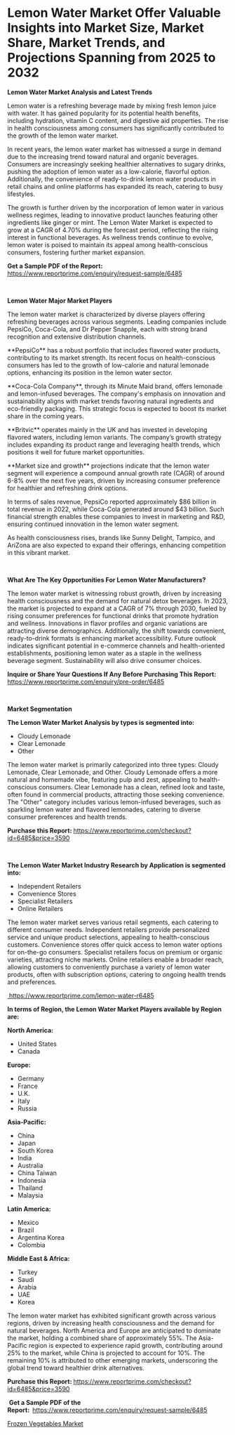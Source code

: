 <p><h1>Lemon Water Market Offer Valuable Insights into Market Size, Market Share, Market Trends, and Projections Spanning from 2025 to 2032</h1></p><p><strong>Lemon Water Market Analysis and Latest Trends</strong></p>
<p><p>Lemon water is a refreshing beverage made by mixing fresh lemon juice with water. It has gained popularity for its potential health benefits, including hydration, vitamin C content, and digestive aid properties. The rise in health consciousness among consumers has significantly contributed to the growth of the lemon water market. </p><p>In recent years, the lemon water market has witnessed a surge in demand due to the increasing trend toward natural and organic beverages. Consumers are increasingly seeking healthier alternatives to sugary drinks, pushing the adoption of lemon water as a low-calorie, flavorful option. Additionally, the convenience of ready-to-drink lemon water products in retail chains and online platforms has expanded its reach, catering to busy lifestyles.</p><p>The growth is further driven by the incorporation of lemon water in various wellness regimes, leading to innovative product launches featuring other ingredients like ginger or mint. The Lemon Water Market is expected to grow at a CAGR of 4.70% during the forecast period, reflecting the rising interest in functional beverages. As wellness trends continue to evolve, lemon water is poised to maintain its appeal among health-conscious consumers, fostering further market expansion.</p></p>
<p><strong>Get a Sample PDF of the Report:&nbsp;</strong> <a href="https://www.reportprime.com/enquiry/request-sample/6485?utm_campaign=2793&utm_medium=2&utm_source=Github&utm_content=ia&utm_term=19032025&utm_id=lemon-water">https://www.reportprime.com/enquiry/request-sample/6485</a></p>
<p>&nbsp;</p>
<p><strong>Lemon Water Major Market Players</strong></p>
<p><p>The lemon water market is characterized by diverse players offering refreshing beverages across various segments. Leading companies include PepsiCo, Coca-Cola, and Dr Pepper Snapple, each with strong brand recognition and extensive distribution channels. </p><p>**PepsiCo** has a robust portfolio that includes flavored water products, contributing to its market strength. Its recent focus on health-conscious consumers has led to the growth of low-calorie and natural lemonade options, enhancing its position in the lemon water sector.</p><p>**Coca-Cola Company**, through its Minute Maid brand, offers lemonade and lemon-infused beverages. The company's emphasis on innovation and sustainability aligns with market trends favoring natural ingredients and eco-friendly packaging. This strategic focus is expected to boost its market share in the coming years.</p><p>**Britvic** operates mainly in the UK and has invested in developing flavored waters, including lemon variants. The company’s growth strategy includes expanding its product range and leveraging health trends, which positions it well for future market opportunities.</p><p>**Market size and growth** projections indicate that the lemon water segment will experience a compound annual growth rate (CAGR) of around 6-8% over the next five years, driven by increasing consumer preference for healthier and refreshing drink options. </p><p>In terms of sales revenue, PepsiCo reported approximately $86 billion in total revenue in 2022, while Coca-Cola generated around $43 billion. Such financial strength enables these companies to invest in marketing and R&D, ensuring continued innovation in the lemon water segment. </p><p>As health consciousness rises, brands like Sunny Delight, Tampico, and AriZona are also expected to expand their offerings, enhancing competition in this vibrant market.</p></p>
<p>&nbsp;</p>
<p><strong>What Are The Key Opportunities For Lemon Water Manufacturers?</strong></p>
<p><p>The lemon water market is witnessing robust growth, driven by increasing health consciousness and the demand for natural detox beverages. In 2023, the market is projected to expand at a CAGR of 7% through 2030, fueled by rising consumer preferences for functional drinks that promote hydration and wellness. Innovations in flavor profiles and organic variations are attracting diverse demographics. Additionally, the shift towards convenient, ready-to-drink formats is enhancing market accessibility. Future outlook indicates significant potential in e-commerce channels and health-oriented establishments, positioning lemon water as a staple in the wellness beverage segment. Sustainability will also drive consumer choices.</p></p>
<p><strong>Inquire or Share Your Questions If Any Before Purchasing This Report:</strong> <a href="https://www.reportprime.com/enquiry/pre-order/6485?utm_campaign=2793&utm_medium=2&utm_source=Github&utm_content=ia&utm_term=19032025&utm_id=lemon-water">https://www.reportprime.com/enquiry/pre-order/6485</a></p>
<p>&nbsp;</p>
<p><strong>Market Segmentation</strong></p>
<p><strong>The Lemon Water Market Analysis by types is segmented into:</strong></p>
<p><ul><li>Cloudy Lemonade</li><li>Clear Lemonade</li><li>Other</li></ul></p>
<p><p>The lemon water market is primarily categorized into three types: Cloudy Lemonade, Clear Lemonade, and Other. Cloudy Lemonade offers a more natural and homemade vibe, featuring pulp and zest, appealing to health-conscious consumers. Clear Lemonade has a clean, refined look and taste, often found in commercial products, attracting those seeking convenience. The "Other" category includes various lemon-infused beverages, such as sparkling lemon water and flavored lemonades, catering to diverse consumer preferences and health trends.</p></p>
<p><strong>Purchase this Report:&nbsp;</strong><a href="https://www.reportprime.com/checkout?id=6485&price=3590&utm_campaign=2793&utm_medium=2&utm_source=Github&utm_content=ia&utm_term=19032025&utm_id=lemon-water">https://www.reportprime.com/checkout?id=6485&price=3590</a></p>
<p>&nbsp;</p>
<p><strong>The Lemon Water Market Industry Research by Application is segmented into:</strong></p>
<p><ul><li>Independent Retailers</li><li>Convenience Stores</li><li>Specialist Retailers</li><li>Online Retailers</li></ul></p>
<p><p>The lemon water market serves various retail segments, each catering to different consumer needs. Independent retailers provide personalized service and unique product selections, appealing to health-conscious customers. Convenience stores offer quick access to lemon water options for on-the-go consumers. Specialist retailers focus on premium or organic varieties, attracting niche markets. Online retailers enable a broader reach, allowing customers to conveniently purchase a variety of lemon water products, often with subscription options, catering to ongoing health trends and preferences.</p></p>
<p><a href="https://www.reportprime.com/lemon-water-r6485?utm_campaign=2793&utm_medium=2&utm_source=Github&utm_content=ia&utm_term=19032025&utm_id=lemon-water">&nbsp;https://www.reportprime.com/lemon-water-r6485</a></p>
<p><strong>In terms of Region, the Lemon Water Market Players available by Region are:</strong></p>
<p>
    <p> <strong> North America: </strong>
        <ul>
            <li>United States</li>
            <li>Canada</li>
        </ul>
        </p> 
    <p> <strong> Europe: </strong>
        <ul>
            <li>Germany</li>
            <li>France</li>
            <li>U.K.</li>
            <li>Italy</li>
            <li>Russia</li>
        </ul>
        </p> 
    <p> <strong> Asia-Pacific: </strong>
        <ul>
            <li>China</li>
            <li>Japan</li>
            <li>South Korea</li>
            <li>India</li>
            <li>Australia</li>
            <li>China Taiwan</li>
            <li>Indonesia</li>
            <li>Thailand</li>
            <li>Malaysia</li>
        </ul>
        </p> 
    <p> <strong> Latin America: </strong>
        <ul>
            <li>Mexico</li>
            <li>Brazil</li>
            <li>Argentina Korea</li>
            <li>Colombia</li>
        </ul>
        </p> 
    <p> <strong> Middle East & Africa: </strong>
        <ul>
            <li>Turkey</li>
            <li>Saudi</li>
            <li>Arabia</li>
            <li>UAE</li>
            <li>Korea</li>
        </ul>
    </p>
    </p>
<p><p>The lemon water market has exhibited significant growth across various regions, driven by increasing health consciousness and the demand for natural beverages. North America and Europe are anticipated to dominate the market, holding a combined share of approximately 55%. The Asia-Pacific region is expected to experience rapid growth, contributing around 25% to the market, while China is projected to account for 10%. The remaining 10% is attributed to other emerging markets, underscoring the global trend toward healthier drink alternatives.</p></p>
<p><strong>Purchase this Report: </strong><a href="https://www.reportprime.com/checkout?id=6485&price=3590&utm_campaign=2793&utm_medium=2&utm_source=Github&utm_content=ia&utm_term=19032025&utm_id=lemon-water">https://www.reportprime.com/checkout?id=6485&price=3590</a></p>
<p>&nbsp;<strong>Get a Sample PDF of the Report:&nbsp;&nbsp;</strong><a href="https://www.reportprime.com/enquiry/request-sample/6485?utm_campaign=2793&utm_medium=2&utm_source=Github&utm_content=ia&utm_term=19032025&utm_id=lemon-water">https://www.reportprime.com/enquiry/request-sample/6485</a></p>
<p><strong></strong></p>
<p><p><a href="https://github.com/klinzenisaa/Market-Research-Report-List-1/blob/main/frozen-vegetables-market.md?utm_campaign=2793&utm_medium=2&utm_source=Github&utm_content=ia&utm_term=19032025&utm_id=lemon-water">Frozen Vegetables Market</a></p></p>